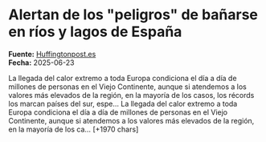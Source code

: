 # Alertan de los "peligros" de bañarse en ríos y lagos de España

**Fuente:** [Huffingtonpost.es](https://www.huffingtonpost.es/sociedad/alertan-peligros-banarse-rios-lagos-espana.html)  
**Fecha:** 2025-06-23

<![CDATA[<p>La llegada del calor extremo a toda Europa condiciona el día a día de millones de personas en el Viejo Continente, aunque si atendemos a los valores más elevados de la región, en la mayoría de los casos, los récords los marcan países del sur, espe…

La llegada del calor extremo a toda Europa condiciona el día a día de millones de personas en el Viejo Continente, aunque si atendemos a los valores más elevados de la región, en la mayoría de los ca… [+1970 chars]
